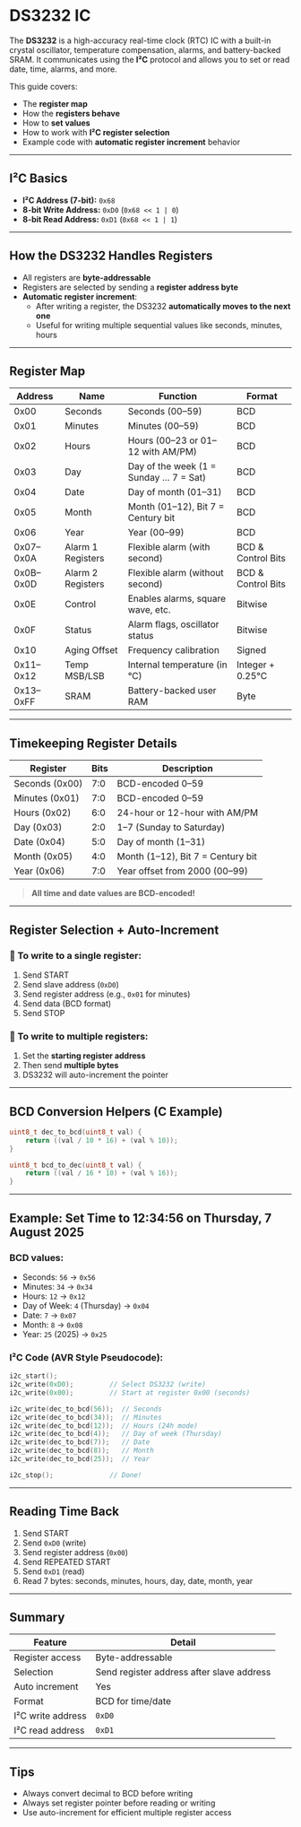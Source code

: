 
# DS3232 IC
The **DS3232** is a high-accuracy real-time clock (RTC) IC with a built-in crystal oscillator, temperature compensation, alarms, and battery-backed SRAM. It communicates using the **I²C** protocol and allows you to set or read date, time, alarms, and more.

This guide covers:
- The **register map**
- How the **registers behave**
- How to **set values**
- How to work with **I²C register selection**
- Example code with **automatic register increment** behavior

---

## I²C Basics

- **I²C Address (7-bit):** `0x68`
- **8-bit Write Address:** `0xD0` (`0x68 << 1 | 0`)
- **8-bit Read Address:** `0xD1` (`0x68 << 1 | 1`)

---

## How the DS3232 Handles Registers

- All registers are **byte-addressable**
- Registers are selected by sending a **register address byte**
- **Automatic register increment**:
  - After writing a register, the DS3232 **automatically moves to the next one**
  - Useful for writing multiple sequential values like seconds, minutes, hours

---

## Register Map

| Address | Name       | Function                                 | Format |
|------|------------|------------------------------------------|--------|
| 0x00 | Seconds    | Seconds (00–59)                          | BCD    |
| 0x01 | Minutes    | Minutes (00–59)                          | BCD    |
| 0x02 | Hours      | Hours (00–23 or 01–12 with AM/PM)        | BCD    |
| 0x03 | Day        | Day of the week (1 = Sunday … 7 = Sat)   | BCD    |
| 0x04 | Date       | Day of month (01–31)                     | BCD    |
| 0x05 | Month      | Month (01–12), Bit 7 = Century bit       | BCD    |
| 0x06 | Year       | Year (00–99)                             | BCD    |
| 0x07–0x0A | Alarm 1 Registers | Flexible alarm (with second) | BCD & Control Bits |
| 0x0B–0x0D | Alarm 2 Registers | Flexible alarm (without second) | BCD & Control Bits |
| 0x0E | Control    | Enables alarms, square wave, etc.        | Bitwise |
| 0x0F | Status     | Alarm flags, oscillator status           | Bitwise |
| 0x10 | Aging Offset | Frequency calibration                  | Signed |
| 0x11–0x12 | Temp MSB/LSB | Internal temperature (in °C)      | Integer + 0.25°C |
| 0x13–0xFF | SRAM   | Battery-backed user RAM                 | Byte   |

---

## Timekeeping Register Details

| Register | Bits | Description |
|----------|------|-------------|
| Seconds (0x00) | 7:0 | BCD-encoded 0–59 |
| Minutes (0x01) | 7:0 | BCD-encoded 0–59 |
| Hours (0x02)   | 6:0 | 24-hour or 12-hour with AM/PM |
| Day (0x03)     | 2:0 | 1–7 (Sunday to Saturday) |
| Date (0x04)    | 5:0 | Day of month (1–31) |
| Month (0x05)   | 4:0 | Month (1–12), Bit 7 = Century bit |
| Year (0x06)    | 7:0 | Year offset from 2000 (00–99) |

> **All time and date values are BCD-encoded!**

---

## Register Selection + Auto-Increment

### 🔹 To write to a single register:

1. Send START  
2. Send slave address (`0xD0`)  
3. Send register address (e.g., `0x01` for minutes)  
4. Send data (BCD format)  
5. Send STOP

### 🔹 To write to multiple registers:

1. Set the **starting register address**  
2. Then send **multiple bytes**  
3. DS3232 will auto-increment the pointer

---

## BCD Conversion Helpers (C Example)

```c
uint8_t dec_to_bcd(uint8_t val) {
    return ((val / 10 * 16) + (val % 10));
}

uint8_t bcd_to_dec(uint8_t val) {
    return ((val / 16 * 10) + (val % 16));
}
```

---

## Example: Set Time to 12:34:56 on Thursday, 7 August 2025

### BCD values:

- Seconds: `56` → `0x56`  
- Minutes: `34` → `0x34`  
- Hours: `12` → `0x12`  
- Day of Week: `4` (Thursday) → `0x04`  
- Date: `7` → `0x07`  
- Month: `8` → `0x08`  
- Year: `25` (2025) → `0x25`

### I²C Code (AVR Style Pseudocode):

```c
i2c_start();
i2c_write(0xD0);         // Select DS3232 (write)
i2c_write(0x00);         // Start at register 0x00 (seconds)

i2c_write(dec_to_bcd(56));  // Seconds
i2c_write(dec_to_bcd(34));  // Minutes
i2c_write(dec_to_bcd(12));  // Hours (24h mode)
i2c_write(dec_to_bcd(4));   // Day of week (Thursday)
i2c_write(dec_to_bcd(7));   // Date
i2c_write(dec_to_bcd(8));   // Month
i2c_write(dec_to_bcd(25));  // Year

i2c_stop();              // Done!
```

---

## Reading Time Back

1. Send START  
2. Send `0xD0` (write)  
3. Send register address (`0x00`)  
4. Send REPEATED START  
5. Send `0xD1` (read)  
6. Read 7 bytes: seconds, minutes, hours, day, date, month, year

---

## Summary

| Feature | Detail |
|--------|--------|
| Register access | Byte-addressable |
| Selection | Send register address after slave address |
| Auto increment | Yes |
| Format | BCD for time/date |
| I²C write address | `0xD0` |
| I²C read address | `0xD1` |

---

## Tips

- Always convert decimal to BCD before writing  
- Always set register pointer before reading or writing  
- Use auto-increment for efficient multiple register access
